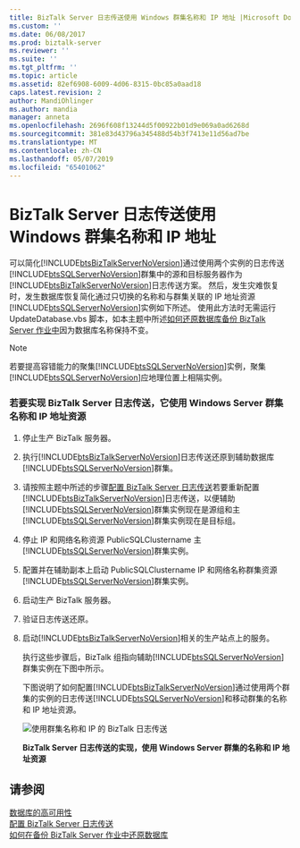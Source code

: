 ```yaml
---
title: BizTalk Server 日志传送使用 Windows 群集名称和 IP 地址 |Microsoft Docs
ms.custom: ''
ms.date: 06/08/2017
ms.prod: biztalk-server
ms.reviewer: ''
ms.suite: ''
ms.tgt_pltfrm: ''
ms.topic: article
ms.assetid: 82ef6908-6009-4d06-8315-0bc85a0aad18
caps.latest.revision: 2
author: MandiOhlinger
ms.author: mandia
manager: anneta
ms.openlocfilehash: 2696f608f13244d5f00922b01d9e069a0ad6268d
ms.sourcegitcommit: 381e83d43796a345488d54b3f7413e11d56ad7be
ms.translationtype: MT
ms.contentlocale: zh-CN
ms.lasthandoff: 05/07/2019
ms.locfileid: "65401062"
---
```

# <a name="biztalk-server-log-shipping-using-a-windows-cluster-name-and-ip-address"></a>BizTalk Server 日志传送使用 Windows 群集名称和 IP 地址
可以简化[!INCLUDE[btsBizTalkServerNoVersion](../includes/btsbiztalkservernoversion-md.md)]通过使用两个实例的日志传送[!INCLUDE[btsSQLServerNoVersion](../includes/btssqlservernoversion-md.md)]群集中的源和目标服务器作为[!INCLUDE[btsBizTalkServerNoVersion](../includes/btsbiztalkservernoversion-md.md)]日志传送方案。 然后，发生灾难恢复时，发生数据库恢复简化通过只切换的名称和与群集关联的 IP 地址资源[!INCLUDE[btsSQLServerNoVersion](../includes/btssqlservernoversion-md.md)]实例如下所述。 使用此方法时无需运行 UpdateDatabase.vbs 脚本，如本主题中所述[如何还原数据库备份 BizTalk Server 作业中](../technical-guides/how-to-restore-databases-in-the-backup-biztalk-server-job.md)因为数据库名称保持不变。  
  
> [!NOTE]
>  若要提高容错能力的聚集[!INCLUDE[btsSQLServerNoVersion](../includes/btssqlservernoversion-md.md)]实例，聚集[!INCLUDE[btsSQLServerNoVersion](../includes/btssqlservernoversion-md.md)]应地理位置上相隔实例。  
  
### <a name="to-implement-biztalk-server-log-shipping-using-a-windows-server-cluster-name-and-ip-address-resource"></a>若要实现 BizTalk Server 日志传送，它使用 Windows Server 群集名称和 IP 地址资源  
  
1. 停止生产 BizTalk 服务器。  
  
2. 执行[!INCLUDE[btsBizTalkServerNoVersion](../includes/btsbiztalkservernoversion-md.md)]日志传送还原到辅助数据库[!INCLUDE[btsSQLServerNoVersion](../includes/btssqlservernoversion-md.md)]群集。  
  
3. 请按照主题中所述的步骤[配置 BizTalk Server 日志传送](../technical-guides/configuring-biztalk-server-log-shipping.md)若要重新配置[!INCLUDE[btsBizTalkServerNoVersion](../includes/btsbiztalkservernoversion-md.md)]日志传送，以便辅助[!INCLUDE[btsSQLServerNoVersion](../includes/btssqlservernoversion-md.md)]群集实例现在是源组和主[!INCLUDE[btsSQLServerNoVersion](../includes/btssqlservernoversion-md.md)]群集实例现在是目标组。  
  
4. 停止 IP 和网络名称资源 PublicSQLClustername 主[!INCLUDE[btsSQLServerNoVersion](../includes/btssqlservernoversion-md.md)]群集实例。  
  
5. 配置并在辅助副本上启动 PublicSQLClustername IP 和网络名称群集资源[!INCLUDE[btsSQLServerNoVersion](../includes/btssqlservernoversion-md.md)]群集实例。  
  
6. 启动生产 BizTalk 服务器。  
  
7. 验证日志传送还原。  
  
8. 启动[!INCLUDE[btsBizTalkServerNoVersion](../includes/btsbiztalkservernoversion-md.md)]相关的生产站点上的服务。  
  
   执行这些步骤后，BizTalk 组指向辅助[!INCLUDE[btsSQLServerNoVersion](../includes/btssqlservernoversion-md.md)]群集实例在下图中所示。  
  
   下图说明了如何配置[!INCLUDE[btsBizTalkServerNoVersion](../includes/btsbiztalkservernoversion-md.md)]通过使用两个群集的实例的日志传送[!INCLUDE[btsSQLServerNoVersion](../includes/btssqlservernoversion-md.md)]和移动群集的名称和 IP 地址资源。  
  
   ![使用群集名称和 IP 的 BizTalk 日志传送](../technical-guides/media/5055689e-c26b-4077-a531-74a50fec1393.gif "5055689e-c26b-4077-a531-74a50fec1393")  
  
   **BizTalk Server 日志传送的实现，使用 Windows Server 群集的名称和 IP 地址资源**  
  
## <a name="see-also"></a>请参阅  
 [数据库的高可用性](../technical-guides/high-availability-for-databases.md)   
 [配置 BizTalk Server 日志传送](../technical-guides/configuring-biztalk-server-log-shipping.md)   
 [如何在备份 BizTalk Server 作业中还原数据库](../technical-guides/how-to-restore-databases-in-the-backup-biztalk-server-job.md)
